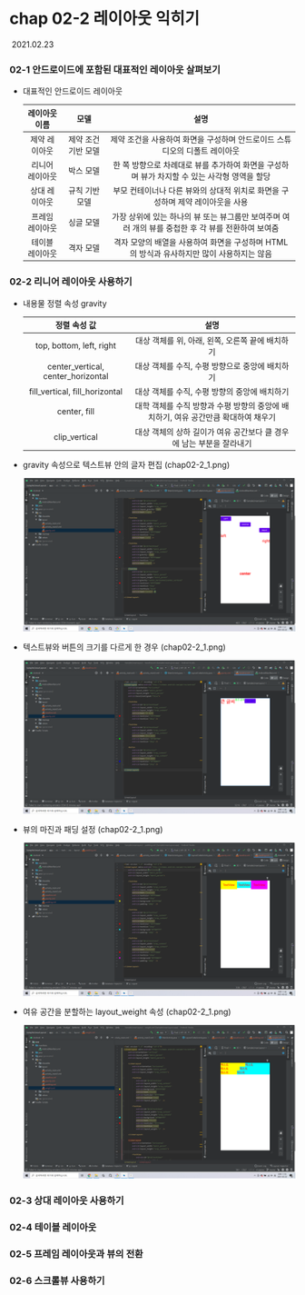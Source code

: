 # chap 02-2 레이아웃 익히기

​																																																												2021.02.23



### 02-1 안드로이드에 포함된 대표적인 레이아웃 살펴보기

* 대표적인 안드로이드 레이아웃

  |  레이아웃 이름  |        모델         |                             설명                             |
  | :-------------: | :-----------------: | :----------------------------------------------------------: |
  |  제약 레이아웃  | 제약 조건 기반 모델 | 제약 조건을 사용하여 화면을 구성하며 안드로이드 스튜디오의 디폴트 레이아웃 |
  | 리니어 레이아웃 |      박스 모델      | 한 쪽 방향으로 차례대로 뷰를 추가하여 화면을 구성하며 뷰가 차지할 수 있는 사각형 영역을 할당 |
  |  상대 레이아웃  |   규칙 기반 모델    | 부모 컨테이너나 다른 뷰와의 상대적 위치로 화면을 구성하며 제약 레이아웃을 사용 |
  | 프레임 레이아웃 |      싱글 모델      | 가장 상위에 있는 하나의 뷰 또는 뷰그룹만 보여주며 여러 개의 뷰를 중첩한 후 각 뷰를 전환하여 보여줌 |
  | 테이블 레이아웃 |      격자 모델      | 격자 모양의 배열을 사용하여 화면을 구성하며 HTML의 방식과 유사하지만 많이 사용하지는 않음 |

  

### 02-2 리니어 레이아웃 사용하기

* 내용물 정렬 속성 gravity

  |            정렬 속성 값            |                             설명                             |
  | :--------------------------------: | :----------------------------------------------------------: |
  |      top, bottom, left, right      |       대상 객체를 위, 아래, 왼쪽, 오른쪽 끝에 배치하기       |
  | center_vertical, center_horizontal |       대상 객체를 수직, 수평 방향으로 중앙에 배치하기        |
  |   fill_vertical, fill_horizontal   |        대상 객체를 수직, 수평 방향의 중앙에 배치하기         |
  |            center, fill            | 대학 객체를 수직 방향과 수평 방향의 중앙에 배치하기, 여유 공간만큼 확대하여 채우기 |
  |           clip_vertical            | 대상 객체의 상하 길이가 여유 공간보다 클 경우에 남는 부분을 잘라내기 |

  

* gravity 속성으로 텍스트뷰 안의 글자 편집 (chap02-2_1.png)

  ![chap02-2_1](https://github.com/hyunmin0317/AndroidProgramming/blob/master/chap02/section2/github/chap02-2_1.png?raw=true)

  

* 텍스트뷰와 버튼의 크기를 다르게 한 경우 (chap02-2_1.png)

  ![chap02-2_2](https://github.com/hyunmin0317/AndroidProgramming/blob/master/chap02/section2/github/chap02-2_2.png?raw=true)

  

* 뷰의 마진과 패딩 설정 (chap02-2_1.png)

  ![chap02-2_3](https://github.com/hyunmin0317/AndroidProgramming/blob/master/chap02/section2/github/chap02-2_3.png?raw=true)

  

* 여유 공간을 분할하는 layout_weight 속성 (chap02-2_1.png)

  ![chap02-2_4](https://github.com/hyunmin0317/AndroidProgramming/blob/master/chap02/section2/github/chap02-2_4.png?raw=true)

  

### 02-3 상대 레이아웃 사용하기

### 02-4 테이블 레이아웃

### 02-5 프레임 레이아웃과 뷰의 전환

### 02-6 스크롤뷰 사용하기

